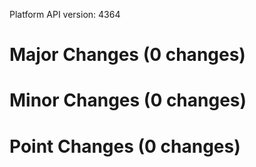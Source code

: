 Platform API version: 4364


# Major Changes (0 changes)


# Minor Changes (0 changes)


# Point Changes (0 changes)
